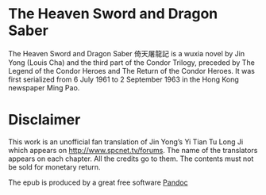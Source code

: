 # The Heaven Sword and Dragon Saber

The Heaven Sword and Dragon Saber 倚天屠龍記 is a wuxia novel by Jin Yong (Louis Cha) and the third part of the Condor Trilogy, preceded by The Legend of the Condor Heroes and The Return of the Condor Heroes. It was first serialized from 6 July 1961 to 2 September 1963 in the Hong Kong newspaper Ming Pao.

# Disclaimer

This work is an unofficial fan translation of Jin Yong’s Yi Tian Tu Long Ji which appears on http://www.spcnet.tv/forums. The name of the translators appears on each chapter. All the credits go to them. The contents must not be sold for monetary return.


The epub is produced by a great free software [Pandoc](https://pandoc.org/)